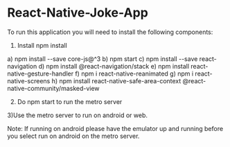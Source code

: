 # React-Native-Joke-App

To run this application you will need to install the following components:

1) Install npm install 

a) npm install --save core-js@^3
b) npm start 
c) npm install --save react-navigation
d) npm install @react-navigation/stack
e) npm install react-native-gesture-handler
f) npm i react-native-reanimated
g) npm i react-native-screens
h) npm install react-native-safe-area-context @react-native-community/masked-view


2) Do npm start to run the metro server

3)Use the metro server to run on android or web.

Note: If running on android please have the emulator up and running before you select run on android on the metro server.
